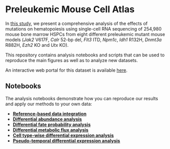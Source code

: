 # Preleukemic Mouse Cell Atlas
In [this study](https://github.com/TomoyaIsobe/PMCA/tmp_dummy_link), we present a comprehensive analysis of the effects of mutations on hematopoiesis using single-cell RNA sequencing of 254,980 mouse bone marrow HSPCs from eight different preleukemic mutant mouse models (*Jak2* V617F, *Calr* 52-bp del, *Flt3* ITD, *Npm1c*, *Idh1* R132H, *Dnmt3a* R882H, *Ezh2* KO and *Utx* KO). 

This repository contains analysis notebooks and scripts that can be used to reproduce the main figures as well as to analyze new datasets.

An interactive web portal for this dataset is available [here](https://gottgens-lab.stemcells.cam.ac.uk/preleukemia_atlas/).

## Notebooks
The analysis notebooks demonstrate how you can reproduce our results and apply our methods to your own data:
  - <ins>**[Reference-based data integration](https://github.com/TomoyaIsobe/PMCA/tree/main/1_data_integration.ipynb)**</ins>
  - <ins>**[Differential abundance analysis](https://github.com/TomoyaIsobe/PMCA/tree/main/2_differential_abundance.ipynb)**</ins>
  - <ins>**[Differential fate probability analysis](https://github.com/TomoyaIsobe/PMCA/tree/main/3_fate_probability.ipynb)**</ins>
  - <ins>**[Differential metabolic flux analysis](https://github.com/TomoyaIsobe/PMCA/tree/main/4_metabolic_flux.ipynb)**</ins>
  - <ins>**[Cell type-wise differential expression analysis](https://github.com/TomoyaIsobe/PMCA/tree/main/5_pseudobulk_differential_expression.ipynb)**</ins>
  - <ins>**[Pseudo-temporal differential expression analysis](https://github.com/TomoyaIsobe/PMCA/tree/main/6_pseudotemporal_differential_expression.ipynb)**</ins>
